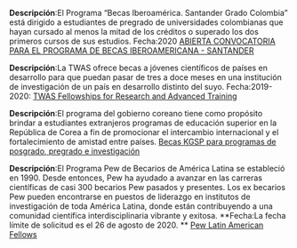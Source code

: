 **Descripción**:El Programa “Becas Iberoamérica. Santander Grado Colombia” está dirigido a estudiantes de pregrado de universidades colombianas que hayan cursado al menos la mitad de los créditos o superado los dos primeros cursos de sus estudios.
Fecha:2020
[ABIERTA CONVOCATORIA PARA EL PROGRAMA DE BECAS IBEROAMERICANA - SANTANDER](https://www.uis.edu.co/webUIS/es/rss/noticia.jsp?id=233&canal=1140.xml&facultad=ppal)

**Descripción**:La TWAS ofrece becas a jóvenes científicos de países en desarrollo para que puedan pasar de tres a doce meses en una institución de investigación de un país en desarrollo distinto del suyo.
Fecha:2019-2020:
[TWAS Fellowships for Research and Advanced Training](https://twas.org/opportunity/twas-fellowships-research-and-advanced-training)

**Descripción**:El programa del gobierno coreano tiene como propósito brindar a estudiantes extranjeros programas de educación superior en la República de Corea a fin de promocionar el intercambio internacional y el fortalecimiento de amistad entre países.
[Becas KGSP para programas de posgrado, pregrado e investigación](http://corea.embajada.gov.co/node/page/16993/becas-kgsp-programas-posgrado-pregrado-e-investigacion)

**Descripción**:El Programa Pew de Becarios de América Latina se estableció en 1990. Desde entonces, Pew ha ayudado a avanzar en las carreras científicas de casi 300 becarios Pew pasados y presentes. Los ex becarios Pew pueden encontrarse en puestos de liderazgo en institutos de investigación de toda América Latina, donde están contribuyendo a una comunidad científica interdisciplinaria vibrante y exitosa. 
**Fecha:La fecha límite de solicitud es el 26 de agosto de 2020. **
[Pew Latin American Fellows](https://www.pewtrusts.org/en/projects/pew-latin-american-fellows/program-details)





